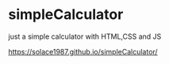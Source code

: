 # simpleCalculator
just a simple calculator with HTML,CSS and JS

https://solace1987.github.io/simpleCalculator/
